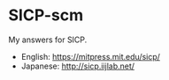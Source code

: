 SICP-scm
========

My answers for SICP.

* English: https://mitpress.mit.edu/sicp/
* Japanese: http://sicp.iijlab.net/
